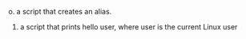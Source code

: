 o. a script that creates an alias.
1. a script that prints hello user, where user is the current Linux user
